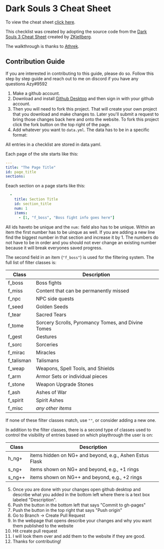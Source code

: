 # Dark Souls 3 Cheat Sheet

To view the cheat sheet [click here](https://azy2.github.io/Elden-Ring-Intended-Route/).

This checklist was created by adopting the source code from the [Dark Souls 3 Cheat Sheet](https://github.com/ZKjellberg/dark-souls-3-cheat-sheet) created by [ZKjellberg](https://github.com/zkjellberg).

The walkthrough is thanks to [Athrek](https://www.reddit.com/r/Roundtable_Guides/comments/tiouti/guide_to_the_intended_route_through_the_game/).

## Contribution Guide

If you are interested in contributing to this guide, please do so. Follow this step by step guide and reach out to me on discord if you have any questions Azy#9592

1. Make a github account.
2. Download and install [Github Desktop](https://desktop.github.com/) and then sign in with your github account.
3. Then you will need to fork this project. That will create your own project that you download and make changes to. Later you'll submit a request to bring those changes back here and onto the website. To fork this project click the fork button on the top right of the page.
4. Add whatever you want to `data.yml`. The data has to be in a specific format:

All entries in a checklist are stored in data.yaml.

Each page of the site starts like this:
```yaml
---
title: "The Page Title"
id: page_title
sections:
```

Eeach section on a page starts like this:
```yaml
  -
    title: Section Title
    id: section_title
    num: 1
    items:
      - [1, "f_boss", "Boss fight info goes here"]
```

All ids haveto be unique and the `num:` field also has to be unique. Within an item the first number has to be uinque as well. If you are adding a new line find the biggest number in that section and increase it by 1. The numbers do not have to be in order and you should not ever change an existing number because it will break everyones saved progress.

The second field in an item (`"f_boss"`) is used for the filtering system. The full list of filter classes is:

| Class   | Description |
|---      |--- |
| f_boss  | Boss fights |
| f_miss  | Content that can be permanently missed |
| f_npc   | NPC side quests |
| f_seed | Golden Seeds |
| f_tear  | Sacred Tears |
| f_tome  | Sorcery Scrolls, Pyromancy Tomes, and Divine Tomes |
| f_gest  | Gestures |
| f_sorc  | Sorceries |
| f_mirac | Miracles |
| f_talisman  | Talismans |
| f_weap  | Weapons, Spell Tools, and Shields |
| f_arm   | Armor Sets or individual pieces |
| f_stone   | Weapon Upgrade Stones |
| f_ash   | Ashes of War |
| f_spirit   | Spirit Ashes |
| f_misc  | *any other items* |

If none of these filter classes match, use `""`, or consider adding a new one.

In addition to the filter classes, there is a second type of classes used to control the visibility of entries based on which playthrough the user is on:

| Class  | Description |
|---     |--- |
| h_ng+  | items hidden on NG+ and beyond, e.g., Ashen Estus Flask |
| s_ng+  | items shown on NG+ and beyond, e.g., +1 rings |
| s_ng++ | items shown on NG++ and beyond, e.g., +2 rings |

5. Once you are done with your changes open github desktop and describe what you added in the bottom left where there is a text box labeled "Description".
6. Push the button in the bottom left that says "Commit to gh-pages"
7. Push the button in the top right that says "Push origin"
8. Go to Branch -> Create Pull Request
9. In the webpage that opens describe your changes and why you want them published to the website
10. Hit create pull request
11. I will look them over and add them to the website if they are good.
12. Thanks for contributing!
